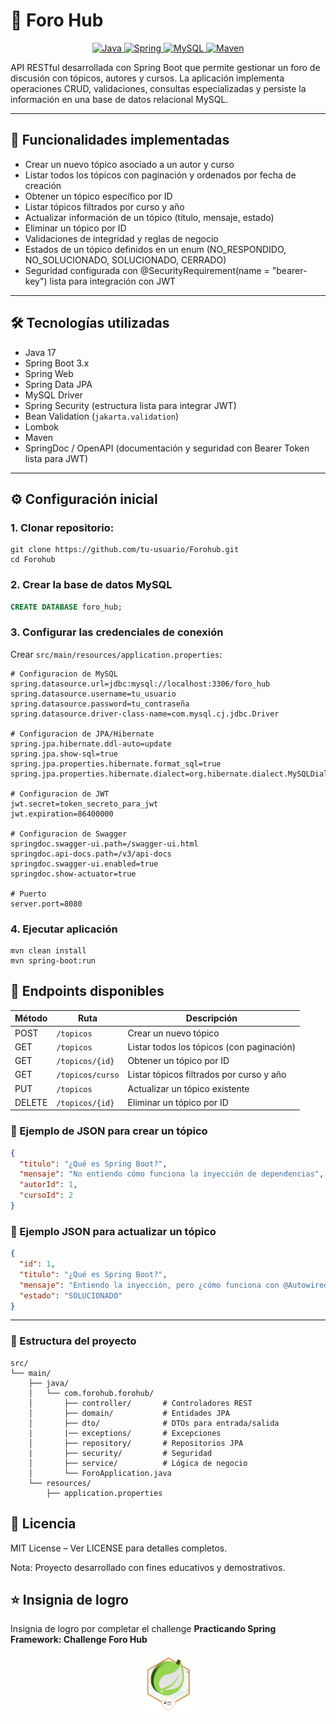 # 🔎 Foro Hub

<p align="center">
  <a href="https://www.java.com/">
    <img src="https://img.shields.io/badge/java-%23ED8B00.svg?style=for-the-badge&logo=openjdk&logoColor=white" alt="Java"/>
  </a>
  <a href="https://spring.io/">
    <img src="https://img.shields.io/badge/spring-%236DB33F.svg?style=for-the-badge&logo=spring&logoColor=white" alt="Spring"/>
  </a>
<a href="https://www.mysql.com/">
  <img src="https://img.shields.io/badge/mysql-%2300f.svg?style=for-the-badge&logo=mysql&logoColor=white" alt="MySQL"/>
</a>
  <a href="https://maven.apache.org/">
    <img src="https://img.shields.io/badge/apache_maven-C71A36?style=for-the-badge&logo=apachemaven&logoColor=white" alt="Maven"/>
  </a>
</p>

API RESTful desarrollada con Spring Boot que permite gestionar un foro de discusión con tópicos, autores y cursos. La aplicación implementa operaciones CRUD, validaciones, consultas especializadas y persiste la información en una base de datos relacional MySQL.

---

## 🌠 Funcionalidades implementadas

- Crear un nuevo tópico asociado a un autor y curso
- Listar todos los tópicos con paginación y ordenados por fecha de creación
- Obtener un tópico específico por ID
- Listar tópicos filtrados por curso y año
- Actualizar información de un tópico (título, mensaje, estado)
- Eliminar un tópico por ID
- Validaciones de integridad y reglas de negocio
- Estados de un tópico definidos en un enum (NO_RESPONDIDO, NO_SOLUCIONADO, SOLUCIONADO, CERRADO)
- Seguridad configurada con @SecurityRequirement(name = "bearer-key") lista para integración con JWT

---

## 🛠️ Tecnologías utilizadas

- Java 17
- Spring Boot 3.x
- Spring Web
- Spring Data JPA
- MySQL Driver
- Spring Security (estructura lista para integrar JWT)
- Bean Validation (`jakarta.validation`)
- Lombok
- Maven
- SpringDoc / OpenAPI (documentación y seguridad con Bearer Token lista para JWT)

---

## ⚙️ Configuración inicial

### 1. Clonar repositorio:

```
git clone https://github.com/tu-usuario/Forohub.git
cd Forohub
```

### 2. Crear la base de datos MySQL

```sql
CREATE DATABASE foro_hub;
```

### 3. Configurar las credenciales de conexión

Crear `src/main/resources/application.properties`:

```properties
# Configuracion de MySQL
spring.datasource.url=jdbc:mysql://localhost:3306/foro_hub
spring.datasource.username=tu_usuario
spring.datasource.password=tu_contraseña
spring.datasource.driver-class-name=com.mysql.cj.jdbc.Driver

# Configuracion de JPA/Hibernate
spring.jpa.hibernate.ddl-auto=update
spring.jpa.show-sql=true
spring.jpa.properties.hibernate.format_sql=true
spring.jpa.properties.hibernate.dialect=org.hibernate.dialect.MySQLDialect

# Configuracion de JWT
jwt.secret=token_secreto_para_jwt
jwt.expiration=86400000

# Configuracion de Swagger
springdoc.swagger-ui.path=/swagger-ui.html
springdoc.api-docs.path=/v3/api-docs
springdoc.swagger-ui.enabled=true
springdoc.show-actuator=true

# Puerto
server.port=8080
```

### 4. Ejecutar aplicación

```
mvn clean install
mvn spring-boot:run
```

## 🎯 Endpoints disponibles

| Método | Ruta             | Descripción                               |
| ------ | ---------------- | ----------------------------------------- |
| POST   | `/topicos`       | Crear un nuevo tópico                     |
| GET    | `/topicos`       | Listar todos los tópicos (con paginación) |
| GET    | `/topicos/{id}`  | Obtener un tópico por ID                  |
| GET    | `/topicos/curso` | Listar tópicos filtrados por curso y año  |
| PUT    | `/topicos`       | Actualizar un tópico existente            |
| DELETE | `/topicos/{id}`  | Eliminar un tópico por ID                 |

### 📝 Ejemplo de JSON para crear un tópico

```json
{
  "titulo": "¿Qué es Spring Boot?",
  "mensaje": "No entiendo cómo funciona la inyección de dependencias",
  "autorId": 1,
  "cursoId": 2
}
```

### 📝 Ejemplo JSON para actualizar un tópico

```json
{
  "id": 1,
  "titulo": "¿Qué es Spring Boot?",
  "mensaje": "Entiendo la inyección, pero ¿cómo funciona con @Autowired?",
  "estado": "SOLUCIONADO"
}
```

---

### 📁 Estructura del proyecto

```
src/
└── main/
    ├── java/
    │   └── com.forohub.forohub/
    │       ├── controller/       # Controladores REST
    │       ├── domain/           # Entidades JPA
    │       ├── dto/              # DTOs para entrada/salida
    |       |── exceptions/       # Excepciones
    │       ├── repository/       # Repositorios JPA
    |       ├── security/         # Seguridad
    │       ├── service/          # Lógica de negocio
    │       └── ForoApplication.java
    └── resources/
        ├── application.properties

```

## 📄 Licencia

MIT License – Ver LICENSE para detalles completos.

Nota: Proyecto desarrollado con fines educativos y demostrativos.

## ⭐ Insignia de logro

Insignia de logro por completar el challenge **Practicando Spring Framework: Challenge Foro Hub**

<p align="center">
  <img src="image/Badge-Spring.png" alt="Vista de insignia" width="100"/>
</p>
